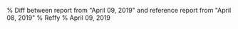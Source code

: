 % Diff between report from "April 09, 2019" and reference report from "April 08, 2019"
% Reffy
% April 09, 2019

